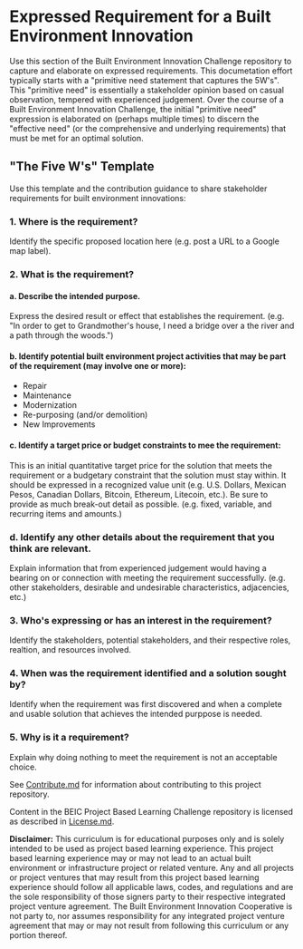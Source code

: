 # Expressed Requirement for a Built Environment Innovation
Use this section of the Built Environment Innovation Challenge repository to capture and elaborate on expressed requirements.  This documetation effort typically starts with a "primitive need statement that captures the 5W's".  This "primitive need" is essentially a stakeholder opinion based on casual observation, tempered with experienced judgement.  Over the course of a Built Environment Innovation Challenge, the initial "primitive need" expression is elaborated on (perhaps multiple times) to discern the "effective need" (or the comprehensive and underlying requirements) that must be met for an optimal solution. 

## "The Five W's" Template
Use this template and the contribution guidance to share stakeholder requirements for built environment innovations:

### 1. Where is the requirement?
Identify the specific proposed location here (e.g. post a URL to a Google map label).

### 2. What is the requirement? 
#### a. Describe the intended purpose.
Express the desired result or effect that establishes the requirement.  (e.g. "In order to get to Grandmother's house, I need a bridge over a the river and a path through the woods.") 
#### b. Identify potential built environment project activities that may be part of the requirement (may involve one or more):
* Repair
* Maintenance
* Modernization
* Re-purposing (and/or demolition)
* New Improvements
#### c. Identify a target price or budget constraints to mee the requirement:
This is an initial quantitative target price for the solution that meets the requirement or a budgetary constraint that the solution must stay within.  It should be expressed in a recognized value unit (e.g. U.S. Dollars, Mexican Pesos, Canadian Dollars, Bitcoin, Ethereum, Litecoin, etc.). Be sure to provide as much break-out detail as possible.  (e.g. fixed, variable, and recurring items and amounts.)
### d. Identify any other details about the requirement that you think are relevant.
Explain information that from experienced judgement would having a bearing on or connection with meeting the requirement successfully.  (e.g. other stakeholders, desirable and undesirable characteristics, adjacencies, etc.)

### 3. Who's expressing or has an interest in the requirement?
Identify the stakeholders, potential stakeholders, and their respective roles, realtion, and resources involved.

### 4. When was the requirement identified and a solution sought by?
Identify when the requirement was first discovered and when a complete and usable solution that achieves the intended purppose is needed.

### 5. Why is it a requirement?
Explain why doing nothing to meet the requirement is not an acceptable choice.

See [Contribute.md](https://github.com/BEICOOP/BEICPBLChallenge/blob/master/Contribute.md) for information about contributing to this project repository.

Content in the BEIC Project Based Learning Challenge repository is licensed as described in [License.md](https://github.com/BEICOOP/BEICPBLChallenge/blob/master/License.md).

**Disclaimer:** This curriculum is for educational purposes only and is solely intended to be used as project based learning experience.  This project based learning experience may or may not lead to an actual built environment or infrastructure project or related venture.  Any and all projects or project ventures that may result from this project based learning experience should follow all applicable laws, codes, and regulations and are the sole responsibility of those signers party to their respective integrated project venture agreement.  The Built Environment Innovation Cooperative is not party to, nor assumes responsibility for any integrated project venture agreement that may or may not result from following this curriculum or any portion thereof.

